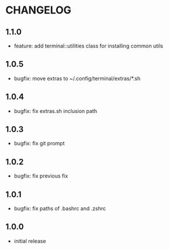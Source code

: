 # CHANGELOG

## 1.1.0
- feature: add terminal::utilities class for installing common utils

## 1.0.5
- bugfix: move extras to ~/.config/terminal/extras/*.sh

## 1.0.4
- bugfix: fix extras.sh inclusion path

## 1.0.3
- bugfix: fix git prompt

## 1.0.2
- bugfix: fix previous fix

## 1.0.1
- bugfix: fix paths of .bashrc and .zshrc

## 1.0.0
- initial release
